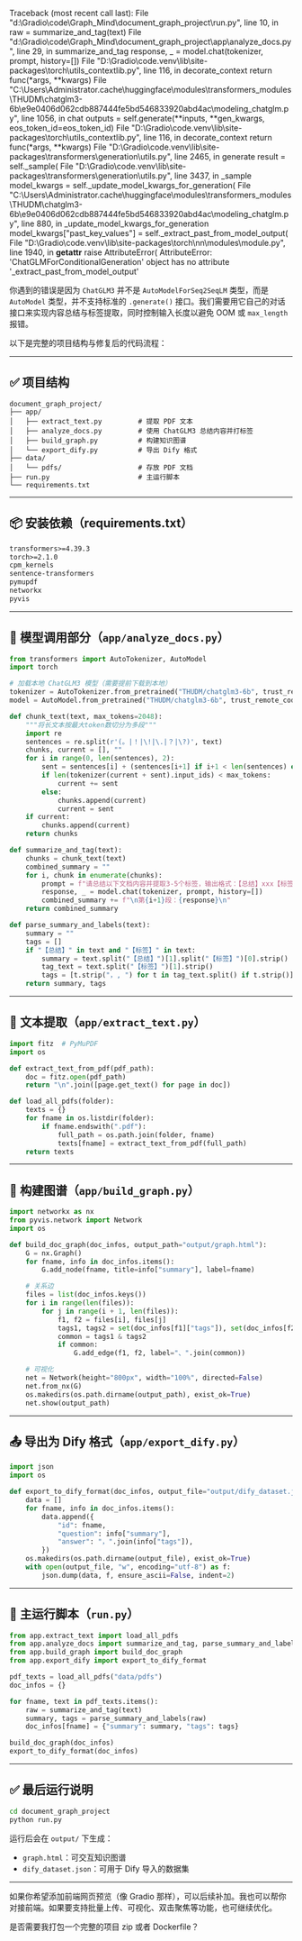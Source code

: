 Traceback (most recent call last):
  File "d:\Gradio\code\Graph_Mind\document_graph_project\run.py", line 10, in <module>
    raw = summarize_and_tag(text)
  File "d:\Gradio\code\Graph_Mind\document_graph_project\app\analyze_docs.py", line 29, in summarize_and_tag
    response, _ = model.chat(tokenizer, prompt, history=[])
  File "D:\Gradio\code\.venv\lib\site-packages\torch\utils\_contextlib.py", line 116, in decorate_context
    return func(*args, **kwargs)
  File "C:\Users\Administrator\.cache\huggingface\modules\transformers_modules\THUDM\chatglm3-6b\e9e0406d062cdb887444fe5bd546833920abd4ac\modeling_chatglm.py", line 1056, in chat 
    outputs = self.generate(**inputs, **gen_kwargs, eos_token_id=eos_token_id)
  File "D:\Gradio\code\.venv\lib\site-packages\torch\utils\_contextlib.py", line 116, in decorate_context
    return func(*args, **kwargs)
  File "D:\Gradio\code\.venv\lib\site-packages\transformers\generation\utils.py", line 2465, in generate
    result = self._sample(
  File "D:\Gradio\code\.venv\lib\site-packages\transformers\generation\utils.py", line 3437, in _sample
    model_kwargs = self._update_model_kwargs_for_generation(
  File "C:\Users\Administrator\.cache\huggingface\modules\transformers_modules\THUDM\chatglm3-6b\e9e0406d062cdb887444fe5bd546833920abd4ac\modeling_chatglm.py", line 880, in _update_model_kwargs_for_generation
    model_kwargs["past_key_values"] = self._extract_past_from_model_output(
  File "D:\Gradio\code\.venv\lib\site-packages\torch\nn\modules\module.py", line 1940, in __getattr__
    raise AttributeError(
AttributeError: 'ChatGLMForConditionalGeneration' object has no attribute '_extract_past_from_model_output'

你遇到的错误是因为 `ChatGLM3` 并不是 `AutoModelForSeq2SeqLM` 类型，而是 `AutoModel` 类型，并不支持标准的 `.generate()` 接口。我们需要用它自己的对话接口来实现内容总结与标签提取，同时控制输入长度以避免 OOM 或 `max_length` 报错。

以下是完整的项目结构与修复后的代码流程：

---

## ✅ 项目结构

```
document_graph_project/
├── app/
│   ├── extract_text.py         # 提取 PDF 文本
│   ├── analyze_docs.py         # 使用 ChatGLM3 总结内容并打标签
│   ├── build_graph.py          # 构建知识图谱
│   └── export_dify.py          # 导出 Dify 格式
├── data/
│   └── pdfs/                   # 存放 PDF 文档
├── run.py                      # 主运行脚本
└── requirements.txt
```

---

## 📦 安装依赖（requirements.txt）

```txt
transformers>=4.39.3
torch>=2.1.0
cpm_kernels
sentence-transformers
pymupdf
networkx
pyvis
```

---

## 🧠 模型调用部分（`app/analyze_docs.py`）

```python
from transformers import AutoTokenizer, AutoModel
import torch

# 加载本地 ChatGLM3 模型（需要提前下载到本地）
tokenizer = AutoTokenizer.from_pretrained("THUDM/chatglm3-6b", trust_remote_code=True)
model = AutoModel.from_pretrained("THUDM/chatglm3-6b", trust_remote_code=True, device_map="auto").eval()

def chunk_text(text, max_tokens=2048):
    """将长文本按最大token数切分为多段"""
    import re
    sentences = re.split(r'(。|！|\!|\.|？|\?)', text)
    chunks, current = [], ""
    for i in range(0, len(sentences), 2):
        sent = sentences[i] + (sentences[i+1] if i+1 < len(sentences) else "")
        if len(tokenizer(current + sent).input_ids) < max_tokens:
            current += sent
        else:
            chunks.append(current)
            current = sent
    if current:
        chunks.append(current)
    return chunks

def summarize_and_tag(text):
    chunks = chunk_text(text)
    combined_summary = ""
    for i, chunk in enumerate(chunks):
        prompt = f"请总结以下文档内容并提取3-5个标签，输出格式：【总结】xxx【标签】xxx：\n{chunk}"
        response, _ = model.chat(tokenizer, prompt, history=[])
        combined_summary += f"\n第{i+1}段：{response}\n"
    return combined_summary

def parse_summary_and_labels(text):
    summary = ""
    tags = []
    if "【总结】" in text and "【标签】" in text:
        summary = text.split("【总结】")[1].split("【标签】")[0].strip()
        tag_text = text.split("【标签】")[1].strip()
        tags = [t.strip("，, ") for t in tag_text.split() if t.strip()]
    return summary, tags
```

---

## 📄 文本提取（`app/extract_text.py`）

```python
import fitz  # PyMuPDF
import os

def extract_text_from_pdf(pdf_path):
    doc = fitz.open(pdf_path)
    return "\n".join([page.get_text() for page in doc])

def load_all_pdfs(folder):
    texts = {}
    for fname in os.listdir(folder):
        if fname.endswith(".pdf"):
            full_path = os.path.join(folder, fname)
            texts[fname] = extract_text_from_pdf(full_path)
    return texts
```

---

## 🧩 构建图谱（`app/build_graph.py`）

```python
import networkx as nx
from pyvis.network import Network
import os

def build_doc_graph(doc_infos, output_path="output/graph.html"):
    G = nx.Graph()
    for fname, info in doc_infos.items():
        G.add_node(fname, title=info["summary"], label=fname)

    # 关系边
    files = list(doc_infos.keys())
    for i in range(len(files)):
        for j in range(i + 1, len(files)):
            f1, f2 = files[i], files[j]
            tags1, tags2 = set(doc_infos[f1]["tags"]), set(doc_infos[f2]["tags"])
            common = tags1 & tags2
            if common:
                G.add_edge(f1, f2, label="、".join(common))

    # 可视化
    net = Network(height="800px", width="100%", directed=False)
    net.from_nx(G)
    os.makedirs(os.path.dirname(output_path), exist_ok=True)
    net.show(output_path)
```

---

## 📤 导出为 Dify 格式（`app/export_dify.py`）

```python
import json
import os

def export_to_dify_format(doc_infos, output_file="output/dify_dataset.json"):
    data = []
    for fname, info in doc_infos.items():
        data.append({
            "id": fname,
            "question": info["summary"],
            "answer": "，".join(info["tags"]),
        })
    os.makedirs(os.path.dirname(output_file), exist_ok=True)
    with open(output_file, "w", encoding="utf-8") as f:
        json.dump(data, f, ensure_ascii=False, indent=2)
```

---

## 🚀 主运行脚本（`run.py`）

```python
from app.extract_text import load_all_pdfs
from app.analyze_docs import summarize_and_tag, parse_summary_and_labels
from app.build_graph import build_doc_graph
from app.export_dify import export_to_dify_format

pdf_texts = load_all_pdfs("data/pdfs")
doc_infos = {}

for fname, text in pdf_texts.items():
    raw = summarize_and_tag(text)
    summary, tags = parse_summary_and_labels(raw)
    doc_infos[fname] = {"summary": summary, "tags": tags}

build_doc_graph(doc_infos)
export_to_dify_format(doc_infos)
```

---

## ✅ 最后运行说明

```bash
cd document_graph_project
python run.py
```

运行后会在 `output/` 下生成：

* `graph.html`：可交互知识图谱
* `dify_dataset.json`：可用于 Dify 导入的数据集

---

如果你希望添加前端网页预览（像 Gradio 那样），可以后续补加。我也可以帮你对接前端。如果要支持批量上传、可视化、双击聚焦等功能，也可继续优化。

是否需要我打包一个完整的项目 zip 或者 Dockerfile？
